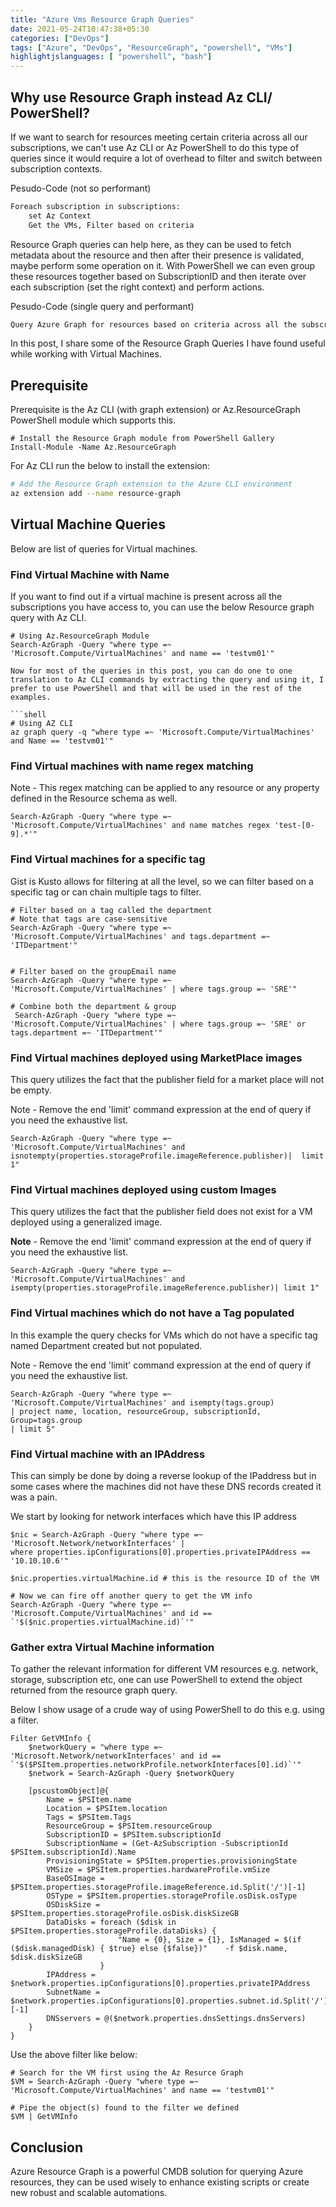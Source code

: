 ```yaml
---
title: "Azure Vms Resource Graph Queries"
date: 2021-05-24T10:47:38+05:30
categories: ["DevOps"]
tags: ["Azure", "DevOps", "ResourceGraph", "powershell", "VMs"]
highlightjslanguages: [ "powershell", "bash"]
---
```


## Why use Resource Graph instead Az CLI/ PowerShell?

If we want to search for resources meeting certain criteria across all our subscriptions, we can't use Az CLI or Az PowerShell to do this type of queries since it would require a lot of overhead to filter and switch between subscription contexts.

Pesudo-Code (not so performant)

```txt
Foreach subscription in subscriptions:
    set Az Context
    Get the VMs, Filter based on criteria
```

Resource Graph queries can help here, as they can be used to fetch metadata about the resource and then after their presence is validated, maybe perform some operation on it. With PowerShell we can even group these resources together based on SubscriptionID and then iterate over each subscription (set the right context) and perform actions.

Pesudo-Code (single query and performant)

```txt
Query Azure Graph for resources based on criteria across all the subscriptions
```

In this post, I share some of the Resource Graph Queries I have found useful while working with Virtual Machines.

## Prerequisite

Prerequisite is the Az CLI (with graph extension) or Az.ResourceGraph PowerShell module which supports this.

```pwsh
# Install the Resource Graph module from PowerShell Gallery
Install-Module -Name Az.ResourceGraph
```

For Az CLI run the below to install the extension:

```bash
# Add the Resource Graph extension to the Azure CLI environment
az extension add --name resource-graph
```

## Virtual Machine Queries

Below are list of queries for Virtual machines.

### Find Virtual Machine with Name

If you want to find out if a virtual machine is present across all the subscriptions you have access to, you can use the below Resource graph query with Az CLI.

```pwsh
# Using Az.ResourceGraph Module
Search-AzGraph -Query "where type =~ 'Microsoft.Compute/VirtualMachines' and name == 'testvm01'"

Now for most of the queries in this post, you can do one to one translation to Az CLI commands by extracting the query and using it, I prefer to use PowerShell and that will be used in the rest of the examples.

```shell
# Using AZ CLI
az graph query -q "where type =~ 'Microsoft.Compute/VirtualMachines' and Name == 'testvm01'"
```

### Find Virtual machines with name regex matching

Note - This regex matching can be applied to any resource or any property defined in the Resource schema as well.

```pwsh
Search-AzGraph -Query "where type =~ 'Microsoft.Compute/VirtualMachines' and name matches regex 'test-[0-9].*'"
```

### Find Virtual machines for a specific tag

Gist is Kusto allows for filtering at all the level, so we can filter based on a specific tag or can chain multiple tags to filter.

```pwsh
# Filter based on a tag called the department
# Note that tags are case-sensitive
Search-AzGraph -Query "where type =~ 'Microsoft.Compute/VirtualMachines' and tags.department =~ 'ITDepartment'"
 
 
# Filter based on the groupEmail name
Search-AzGraph -Query "where type =~ 'Microsoft.Compute/VirtualMachines' | where tags.group =~ 'SRE'"
 
# Combine both the department & group
 Search-AzGraph -Query "where type =~ 'Microsoft.Compute/VirtualMachines' | where tags.group =~ 'SRE' or tags.department =~ 'ITDepartment'"
 ```

### Find Virtual machines deployed using MarketPlace images

This query utilizes the fact that the publisher field for a market place will not be empty.

Note - Remove the end 'limit' command expression at the end of query if you need the exhaustive list.

```pwsh
Search-AzGraph -Query "where type =~ 'Microsoft.Compute/VirtualMachines' and isnotempty(properties.storageProfile.imageReference.publisher)|  limit 1"
```

### Find Virtual machines deployed using custom Images

This query utilizes the fact that the publisher field does not exist for a VM deployed using a generalized image.

**Note** - Remove the end 'limit' command expression at the end of query if you need the exhaustive list.

```pwsh
Search-AzGraph -Query "where type =~ 'Microsoft.Compute/VirtualMachines' and isempty(properties.storageProfile.imageReference.publisher)| limit 1"
```

### Find Virtual machines which do not have a Tag populated

In this example the query checks for VMs which do not have a specific tag named Department created but not populated.

Note - Remove the end 'limit' command expression at the end of query if you need the exhaustive list.

```pwsh
Search-AzGraph -Query "where type =~ 'Microsoft.Compute/VirtualMachines' and isempty(tags.group)
| project name, location, resourceGroup, subscriptionId, Group=tags.group
| limit 5"
```

### Find Virtual machine with an IPAddress

This can simply be done by doing a reverse lookup of the IPaddress but in some cases where the machines did not have these DNS records created it was a pain.

We start by looking for network interfaces which have this IP address

```pwsh
$nic = Search-AzGraph -Query "where type =~ 'Microsoft.Network/networkInterfaces' |
where properties.ipConfigurations[0].properties.privateIPAddress == '10.10.10.6'"
 
$nic.properties.virtualMachine.id # this is the resource ID of the VM
 
# Now we can fire off another query to get the VM info
Search-AzGraph -Query "where type =~ 'Microsoft.Compute/VirtualMachines' and id == `'$($nic.properties.virtualMachine.id)`'"
```

### Gather extra Virtual Machine information

To gather the relevant information for different VM resources e.g. network, storage, subscription etc, one can use PowerShell to extend the object returned from the resource graph query.

Below I show usage of a crude way of using PowerShell to do this e.g. using a filter.

```pwsh
Filter GetVMInfo {
    $networkQuery = "where type =~ 'Microsoft.Network/networkInterfaces' and id == `'$($PSItem.properties.networkProfile.networkInterfaces[0].id)`'"
    $network = Search-AzGraph -Query $networkQuery
  
    [pscustomObject]@{
        Name = $PSItem.name
        Location = $PSItem.location
        Tags = $PSItem.Tags
        ResourceGroup = $PSItem.resourceGroup
        SubscriptionID = $PSItem.subscriptionId
        SubscriptionName = (Get-AzSubscription -SubscriptionId $PSItem.subscriptionId).Name
        ProvisioningState = $PSItem.properties.provisioningState
        VMSize = $PSItem.properties.hardwareProfile.vmSize
        BaseOSImage = $PSItem.properties.storageProfile.imageReference.id.Split('/')[-1]
        OSType = $PSItem.properties.storageProfile.osDisk.osType
        OSDiskSize = $PSItem.properties.storageProfile.osDisk.diskSizeGB
        DataDisks = foreach ($disk in $PSItem.properties.storageProfile.dataDisks) {
                        "Name = {0}, Size = {1}, IsManaged = $(if ($disk.managedDisk) { $true} else {$false})"    -f $disk.name, $disk.diskSizeGB
                    }
        IPAddress = $network.properties.ipConfigurations[0].properties.privateIPAddress
        SubnetName = $network.properties.ipConfigurations[0].properties.subnet.id.Split('/')[-1]
        DNSservers = @($network.properties.dnsSettings.dnsServers)
    }
}
```

Use the above filter like below:

```pwsh
# Search for the VM first using the Az Resurce Graph
$VM = Search-AzGraph -Query "where type =~ 'Microsoft.Compute/VirtualMachines' and name == 'testvm01'"

# Pipe the object(s) found to the filter we defined
$VM | GetVMInfo
```

## Conclusion

Azure Resource Graph is a powerful CMDB solution for querying Azure resources, they can be used wisely to enhance existing scripts or create new robust and scalable automations.
